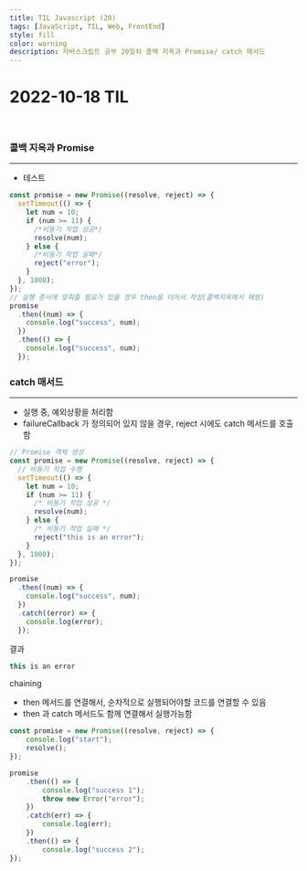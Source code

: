 ```yaml
---
title: TIL Javascript (20)
tags: [JavaScript, TIL, Web, FrontEnd]
style: fill
color: warning
description: 자바스크립트 공부 20일차 콜백 지옥과 Promise/ catch 매서드
---
```


# 2022-10-18 TIL

<br/>

### 콜백 지옥과 Promise

---

- 테스트

```jsx
const promise = new Promise((resolve, reject) => {
  setTimeout(() => {
    let num = 10;
    if (num >= 11) {
      /*비동기 작업 성공*/
      resolve(num);
    } else {
      /*비동기 작업 실패*/
      reject("error");
    }
  }, 1000);
});
// 실행 준서에 맞춰줄 필요가 있을 경우 then을 이어서 작성(콜백지옥에서 해방)
promise
  .then((num) => {
    console.log("success", num);
  })
  .then(() => {
    console.log("success", num);
  });
```

### catch 매서드

---

- 실행 중, 예외상황을 처리함
- failureCallback 가 정의되어 있지 않을 경우, reject 시에도 catch 메서드를 호출함

```jsx
// Promise 객체 생성
const promise = new Promise((resolve, reject) => {
  // 비동기 작업 수행
  setTimeout(() => {
    let num = 10;
    if (num >= 11) {
      /* 비동기 작업 성공 */
      resolve(num);
    } else {
      /* 비동기 작업 실패 */
      reject("this is an error");
    }
  }, 1000);
});

promise
  .then((num) => {
    console.log("success", num);
  })
  .catch((error) => {
    console.log(error);
  });
```

결과

```jsx
this is an error
```

chaining

- then 메서드를 연결해서, 순차적으로 실행되어야할 코드를 연결할 수 있음
- then 과 catch 메서드도 함께 연결해서 실행가능함

```jsx
const promise = new Promise((resolve, reject) => {
	console.log("start");
	resolve();
});

promise
	.then(() => {
		console.log("success 1");
		throw new Error("error");
	})
	.catch(err) => {
		console.log(err);
	})
	.then(() => {
		console.log("success 2");
});
```
